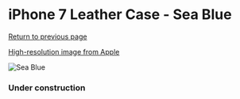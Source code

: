 # iPhone 7 Leather Case - Sea Blue

[Return to previous page](/iphone_7)

[High-resolution image from Apple](https://store.storeimages.cdn-apple.com/8756/as-images.apple.com/is/MMY42?wid=4500&hei=4500&fmt=png)

<div style="width: 384px"><img src="/everysource/MMY42.png" alt="Sea Blue"></div>

### Under construction
